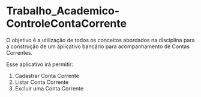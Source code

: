 # Trabalho_Academico-ControleContaCorrente

O objetivo é a utilização de todos os conceitos abordados na disciplina para a construção de um aplicativo bancário para acompanhamento de Contas Correntes.

Esse aplicativo irá permitir:
1) Cadastrar Conta Corrente
2) Listar Conta Corrente
3) Excluir uma Conta Corrente
